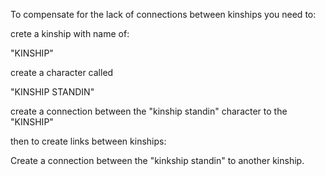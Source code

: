 To compensate for the lack of connections between kinships you need to:

crete a kinship with name of:

"KINSHIP"

create a character called

"KINSHIP STANDIN"

create a connection between the "kinship standin" character to the "KINSHIP"

then to create links between kinships:

Create a connection between the "kinkship standin" to another kinship.
